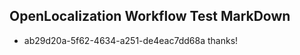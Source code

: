 ## OpenLocalization Workflow Test MarkDown
* ab29d20a-5f62-4634-a251-de4eac7dd68a thanks!

<!--HONumber=Jul16_HO3-->


